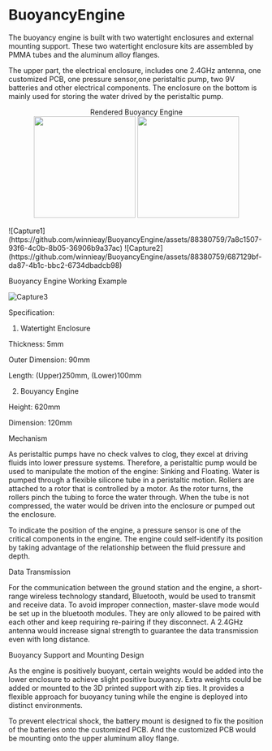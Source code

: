 # BuoyancyEngine


The buoyancy engine is built with two watertight enclosures and external mounting support. These two watertight enclosure kits are assembled by PMMA tubes and the aluminum alloy flanges. 

The upper part, the electrical enclosure, includes one 2.4GHz antenna, one customized PCB, one pressure sensor,one peristaltic pump, two 9V batteries and other electrical components. The enclosure on the bottom is mainly used for storing the water drived by the peristaltic pump.


<p align="center">
    Rendered Buoyancy Engine <br />
    <img height="200" src="https://github.com/winnieay/BuoyancyEngine/assets/88380759/7a8c1507-93f6-4c0b-8b05-36906b9a37ac" >
    <img height="200" src="https://github.com/winnieay/BuoyancyEngine/assets/88380759/687129bf-da87-4b1c-bbc2-6734dbadcb98" ><br />
</p>
![Capture1](https://github.com/winnieay/BuoyancyEngine/assets/88380759/7a8c1507-93f6-4c0b-8b05-36906b9a37ac)                        ![Capture2](https://github.com/winnieay/BuoyancyEngine/assets/88380759/687129bf-da87-4b1c-bbc2-6734dbadcb98)  

Buoyancy Engine Working Example

![Capture3](https://github.com/winnieay/BuoyancyEngine/assets/88380759/5820e643-13eb-479d-9879-4b87c657d2f1)



Specification:

1. Watertight Enclosure

Thickness: 5mm

Outer Dimension: 90mm

Length: (Upper)250mm, (Lower)100mm

2. Bouyancy Engine

Height: 620mm

Dimension: 120mm

Mechanism

As peristaltic pumps have no check valves to clog, they excel at driving fluids into lower pressure systems. Therefore, a peristaltic pump would be used to manipulate the motion of the engine: Sinking and Floating. Water is pumped through a flexible silicone tube in a peristaltic motion. Rollers are attached to a rotor that is controlled by a motor. As the rotor turns, the rollers pinch the tubing to force the water through. When the tube is not compressed, the water would be driven into the enclosure or pumped out the enclosure.

To indicate the position of the engine, a pressure sensor is one of the critical components in the engine. The engine could self-identify its position by taking advantage of the relationship between the fluid pressure and depth.

Data Transmission

For the communication between the ground station and the engine, a short-range wireless technology standard, Bluetooth, would be used to transmit and receive data. To avoid  improper connection, master-slave mode would be set up in the bluetooth modules. They are only allowed to be paired with each other and keep requiring re-pairing if they disconnect. A 2.4GHz antenna would increase signal strength to guarantee the data transmission even with long distance.

Buoyancy Support and Mounting Design

As the engine is positively buoyant, certain weights would be added into the lower enclosure to achieve slight positive buoyancy. Extra weights could be added or mounted to the 3D printed support with zip ties. It provides a flexible approach for buoyancy tuning while the engine is deployed into distinct environments.

To prevent electrical shock, the battery mount is designed to fix the position of the batteries onto the customized PCB. And the customized PCB would be mounting onto the upper aluminum alloy flange. 

